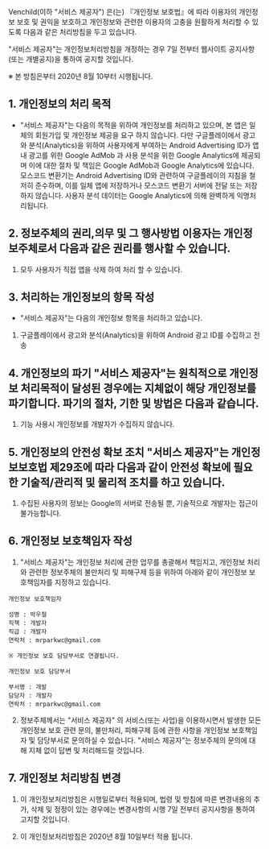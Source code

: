 Venchild(이하 "서비스 제공자") 은(는) 『개인정보 보호법』에 따라 이용자의 개인정보 보호 및 권익을 보호하고 개인정보와 관련한 이용자의 고충을 원활하게 처리할 수 있도록 다음과 같은 처리방침을 두고 있습니다.

"서비스 제공자"는 개인정보처리방침을 개정하는 경우 7일 전부터 웹사이트 공지사항(또는 개별공지)을 통하여 공지할 것입니다.

※ 본 방침은부터 2020년 8월 10부터 시행됩니다.

## 1. 개인정보의 처리 목적

- "서비스 제공자"는 다음의 목적을 위하여 개인정보를 처리하고 있으며, 본 앱은 일체의 회원가입 및 개인정보 제공을 요구 하지 않습니다. 다만 구글플레이에서 광고와 분석(Analytics)을 위하여 사용자에게 부여하는 Android Advertising ID가 앱 내 광고를 위한 Google AdMob 과 사용 분석을 위한 Google Analytics에 제공되며 이에 대한 절차 및 책임은 Google AdMob과 Google Analytics에 있습니다.
모스코드 변환기는 Android Advertising ID와 관련하여 구글플레이의 지침을 철저히 준수하며, 이를 일체 앱에 저장하거나 모스코드 변환기 서버에 전달 또는 저장하지 않습니다.
사용자 분석 데이터는 Google Analytics에 의해 완벽하게 익명처리됩니다.

## 2. 정보주체의 권리,의무 및 그 행사방법 이용자는 개인정보주체로서 다음과 같은 권리를 행사할 수 있습니다.
1. 모두 사용자가 직접 앱을 삭제 하여 처리 할 수 있습니다.

## 3. 처리하는 개인정보의 항목 작성
-  "서비스 제공자"는 다음의 개인정보 항목을 처리하고 있습니다.
1. 구글플레이에서 광고와 분석(Analytics)을 위하여 Android 광고 ID를 수집하고 전송

## 4. 개인정보의 파기 "서비스 제공자"는 원칙적으로 개인정보 처리목적이 달성된 경우에는 지체없이 해당 개인정보를 파기합니다. 파기의 절차, 기한 및 방법은 다음과 같습니다.
1. 기능 사용시 개인정보를 개발자가 수집하지 않습니다.

## 5. 개인정보의 안전성 확보 조치 "서비스 제공자"는 개인정보보호법 제29조에 따라 다음과 같이 안전성 확보에 필요한 기술적/관리적 및 물리적 조치를 하고 있습니다.
1. 수집된 사용자의 정보는 Google의 서버로 전송될 뿐, 기술적으로 개발자는 접근이 불가능합니다.

## 6. 개인정보 보호책임자 작성
1.  "서비스 제공자"는 개인정보 처리에 관한 업무를 총괄해서 책임지고, 개인정보 처리와 관련한 정보주체의 불만처리 및 피해구제 등을 위하여 아래와 같이 개인정보 보호책임자를 지정하고 있습니다.
```
개인정보 보호책임자

성명 : 박우철
직책 : 개발자
직급 : 개발자
연락처 : mrparkwc@gmail.com

※ 개인정보 보호 담당부서로 연결됩니다.

개인정보 보호 담당부서

부서명 : 개발
담당자 : 개발자
연락처 : mrparkwc@gmail.com
```
2.  정보주체께서는 "서비스 제공자" 의 서비스(또는 사업)을 이용하시면서 발생한 모든 개인정보 보호 관련 문의, 불만처리, 피해구제 등에 관한 사항을 개인정보 보호책임자 및 담당부서로 문의하실 수 있습니다. "서비스 제공자"는 정보주체의 문의에 대해 지체 없이 답변 및 처리해드릴 것입니다.

## 7. 개인정보 처리방침 변경

1. 이 개인정보처리방침은 시행일로부터 적용되며, 법령 및 방침에 따른 변경내용의 추가, 삭제 및 정정이 있는 경우에는 변경사항의 시행 7일 전부터 공지사항을 통하여 고지할 것입니다.

2. 이 개인정보처리방침은 2020년 8월 10일부터 적용 됩니다.
